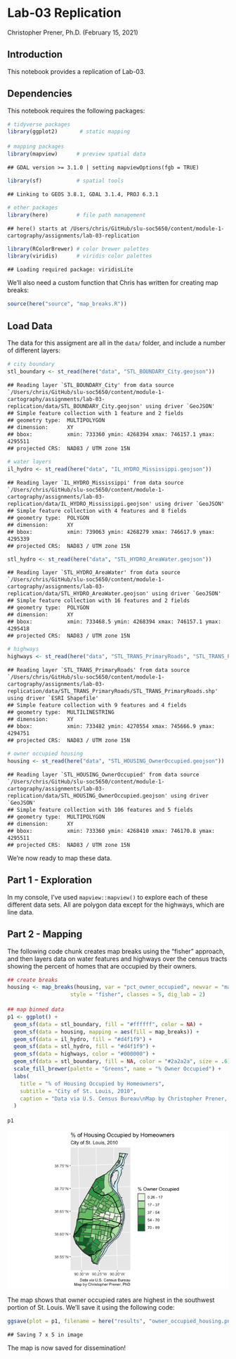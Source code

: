 Lab-03 Replication
================
Christopher Prener, Ph.D.
(February 15, 2021)

## Introduction

This notebook provides a replication of Lab-03.

## Dependencies

This notebook requires the following packages:

``` r
# tidyverse packages
library(ggplot2)       # static mapping

# mapping packages
library(mapview)      # preview spatial data
```

    ## GDAL version >= 3.1.0 | setting mapviewOptions(fgb = TRUE)

``` r
library(sf)           # spatial tools
```

    ## Linking to GEOS 3.8.1, GDAL 3.1.4, PROJ 6.3.1

``` r
# other packages
library(here)         # file path management
```

    ## here() starts at /Users/chris/GitHub/slu-soc5650/content/module-1-cartography/assignments/lab-03-replication

``` r
library(RColorBrewer) # color brewer palettes
library(viridis)      # viridis color palettes
```

    ## Loading required package: viridisLite

We’ll also need a custom function that Chris has written for creating
map breaks:

``` r
source(here("source", "map_breaks.R"))
```

## Load Data

The data for this assigment are all in the `data/` folder, and include a
number of different layers:

``` r
# city boundary
stl_boundary <- st_read(here("data", "STL_BOUNDARY_City.geojson"))
```

    ## Reading layer `STL_BOUNDARY_City' from data source `/Users/chris/GitHub/slu-soc5650/content/module-1-cartography/assignments/lab-03-replication/data/STL_BOUNDARY_City.geojson' using driver `GeoJSON'
    ## Simple feature collection with 1 feature and 2 fields
    ## geometry type:  MULTIPOLYGON
    ## dimension:      XY
    ## bbox:           xmin: 733360 ymin: 4268394 xmax: 746157.1 ymax: 4295511
    ## projected CRS:  NAD83 / UTM zone 15N

``` r
# water layers
il_hydro <- st_read(here("data", "IL_HYDRO_Mississippi.geojson"))
```

    ## Reading layer `IL_HYDRO_Mississippi' from data source `/Users/chris/GitHub/slu-soc5650/content/module-1-cartography/assignments/lab-03-replication/data/IL_HYDRO_Mississippi.geojson' using driver `GeoJSON'
    ## Simple feature collection with 4 features and 8 fields
    ## geometry type:  POLYGON
    ## dimension:      XY
    ## bbox:           xmin: 739063 ymin: 4268279 xmax: 746617.9 ymax: 4295339
    ## projected CRS:  NAD83 / UTM zone 15N

``` r
stl_hydro <- st_read(here("data", "STL_HYDRO_AreaWater.geojson"))
```

    ## Reading layer `STL_HYDRO_AreaWater' from data source `/Users/chris/GitHub/slu-soc5650/content/module-1-cartography/assignments/lab-03-replication/data/STL_HYDRO_AreaWater.geojson' using driver `GeoJSON'
    ## Simple feature collection with 16 features and 2 fields
    ## geometry type:  POLYGON
    ## dimension:      XY
    ## bbox:           xmin: 733468.5 ymin: 4268394 xmax: 746157.1 ymax: 4295418
    ## projected CRS:  NAD83 / UTM zone 15N

``` r
# highways
highways <- st_read(here("data", "STL_TRANS_PrimaryRoads", "STL_TRANS_PrimaryRoads.shp"))
```

    ## Reading layer `STL_TRANS_PrimaryRoads' from data source `/Users/chris/GitHub/slu-soc5650/content/module-1-cartography/assignments/lab-03-replication/data/STL_TRANS_PrimaryRoads/STL_TRANS_PrimaryRoads.shp' using driver `ESRI Shapefile'
    ## Simple feature collection with 9 features and 4 fields
    ## geometry type:  MULTILINESTRING
    ## dimension:      XY
    ## bbox:           xmin: 733482 ymin: 4270554 xmax: 745666.9 ymax: 4294751
    ## projected CRS:  NAD83 / UTM zone 15N

``` r
# owner occupied housing
housing <- st_read(here("data", "STL_HOUSING_OwnerOccupied.geojson"))
```

    ## Reading layer `STL_HOUSING_OwnerOccupied' from data source `/Users/chris/GitHub/slu-soc5650/content/module-1-cartography/assignments/lab-03-replication/data/STL_HOUSING_OwnerOccupied.geojson' using driver `GeoJSON'
    ## Simple feature collection with 106 features and 5 fields
    ## geometry type:  MULTIPOLYGON
    ## dimension:      XY
    ## bbox:           xmin: 733360 ymin: 4268410 xmax: 746170.8 ymax: 4295511
    ## projected CRS:  NAD83 / UTM zone 15N

We’re now ready to map these data.

## Part 1 - Exploration

In my console, I’ve used `mapview::mapview()` to explore each of these
different data sets. All are polygon data except for the highways, which
are line data.

## Part 2 - Mapping

The following code chunk creates map breaks using the “fisher” approach,
and then layers data on water features and highways over the census
tracts showing the percent of homes that are occupied by their owners.

``` r
## create breaks
housing <- map_breaks(housing, var = "pct_owner_occupied", newvar = "map_breaks",
                    style = "fisher", classes = 5, dig_lab = 2)

## map binned data
p1 <- ggplot() +
  geom_sf(data = stl_boundary, fill = "#ffffff", color = NA) +
  geom_sf(data = housing, mapping = aes(fill = map_breaks)) +
  geom_sf(data = il_hydro, fill = "#d4f1f9") +
  geom_sf(data = stl_hydro, fill = "#d4f1f9") +
  geom_sf(data = highways, color = "#000000") +
  geom_sf(data = stl_boundary, fill = NA, color = "#2a2a2a", size = .6) +
  scale_fill_brewer(palette = "Greens", name = "% Owner Occupied") +
  labs(
    title = "% of Housing Occupied by Homeowners",
    subtitle = "City of St. Louis, 2010",
    caption = "Data via U.S. Census Bureau\nMap by Christopher Prener, PhD"
  )

p1
```

![](lab-03-replication_files/figure-gfm/housing-map-1.png)<!-- -->

The map shows that owner occupied rates are highest in the southwest
portion of St. Louis. We’ll save it using the following code:

``` r
ggsave(plot = p1, filename = here("results", "owner_occupied_housing.png"))
```

    ## Saving 7 x 5 in image

The map is now saved for dissemination!
